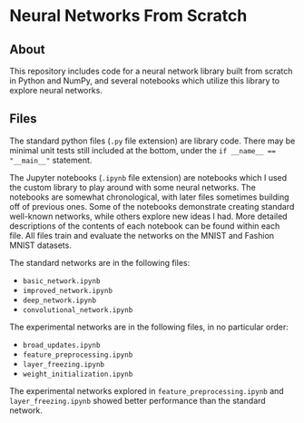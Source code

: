 # Neural Networks From Scratch

## About

This repository includes code for a neural network library built from scratch in Python and NumPy, and several notebooks which utilize this library to explore neural networks.

## Files

The standard python files (`.py` file extension) are library code. There may be minimal unit tests still included at the bottom, under the `if __name__ == "__main__"` statement.

The Jupyter notebooks (`.ipynb` file extension) are notebooks which I used the custom library to play around with some neural networks.
The notebooks are somewhat chronological, with later files sometimes building off of previous ones.
Some of the notebooks demonstrate creating standard well-known networks, while others explore new ideas I had.
More detailed descriptions of the contents of each notebook can be found within each file.
All files train and evaluate the networks on the MNIST and Fashion MNIST datasets.

The standard networks are in the following files:
- `basic_network.ipynb`
- `improved_network.ipynb`
- `deep_network.ipynb`
- `convolutional_network.ipynb`

The experimental networks are in the following files, in no particular order:
- `broad_updates.ipynb`
- `feature_preprocessing.ipynb`
- `layer_freezing.ipynb`
- `weight_initialization.ipynb`

The experimental networks explored in `feature_preprocessing.ipynb` and `layer_freezing.ipynb` showed better performance than the standard network.
